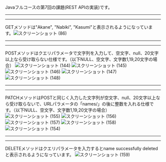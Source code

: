 Javaフルコースの第7回の課題(REST APIの実装)です。

---
---
GETメソッドは"Akane", "Nabiki", "Kasumi"と表示されるようになっています。![スクリーンショット (86)](https://user-images.githubusercontent.com/111167638/200169353-12beefcc-79f6-4171-94c0-faba2ce585d7.png)

---
---

POSTメソッドはクエリパラメータで文字列を入力して、空文字、null、20文字以上なら受け取らない仕様です。（以下NULL、空文字、文字数1,19,20文字の場合）
![スクリーンショット (144)](https://user-images.githubusercontent.com/111167638/208240312-4904ce6e-73a4-4c6a-bd36-016d98680908.png)
![スクリーンショット (145)](https://user-images.githubusercontent.com/111167638/208240314-0cf57e35-37c3-4a99-a7ed-079d9e25c3c1.png)
![スクリーンショット (146)](https://user-images.githubusercontent.com/111167638/208240316-7172c2eb-7f98-4d57-8bb3-db6ac611ebca.png)
![スクリーンショット (147)](https://user-images.githubusercontent.com/111167638/208240317-4f70b07c-2d5a-4bd9-848b-33d19cd9d80d.png)
![スクリーンショット (148)](https://user-images.githubusercontent.com/111167638/208240319-f9c809b1-364f-4cfb-88c9-29e78d52738f.png)

---
---

PATCHメソッドはPOSTと同じく入力した文字列が空文字、null、20文字以上なら受け取らないで、URLパラメータの「names/」の後に整数を入れる仕様です。（以下NULL、空文字、文字数1,19,20文字の場合）
![スクリーンショット (155)](https://user-images.githubusercontent.com/111167638/208240702-148d88a4-39da-4258-abb5-c6674656b239.png)
![スクリーンショット (156)](https://user-images.githubusercontent.com/111167638/208240705-09a18b8f-13c5-4cab-acf7-f84eeaf48502.png)
![スクリーンショット (157)](https://user-images.githubusercontent.com/111167638/208240708-5605a5af-529d-4fbc-8066-644ab7238c23.png)
![スクリーンショット (158)](https://user-images.githubusercontent.com/111167638/208240710-3dec349e-568a-4ea0-918b-781737f30a3d.png)
![スクリーンショット (154)](https://user-images.githubusercontent.com/111167638/208240712-bf9edbf8-f0cc-4430-a449-05407f6ae460.png)

---
---

DELETEメソッドはクエリパラメータを入力するとname successfully deletedと表示されるようになっています。
![スクリーンショット (159)](https://user-images.githubusercontent.com/111167638/208240733-0e68647d-8816-4c87-b230-14c5a38862a8.png)
